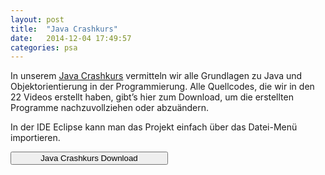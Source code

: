 ```yaml
---
layout: post
title:  "Java Crashkurs"
date:   2014-12-04 17:49:57
categories: psa
---
```

In unserem <a href="https://www.youtube.com/playlist?list=PL5bFwGzHA_6l3qnv4_vauF9wMSO8orMEk">Java Crashkurs</a> vermitteln wir alle Grundlagen zu Java und Objektorientierung in der Programmierung. Alle Quellcodes, die wir in den 22 Videos erstellt haben, gibt’s hier zum Download, um die erstellten Programme nachzuvollziehen oder abzuändern.

In der IDE Eclipse kann man das Projekt einfach über das Datei-Menü importieren.

<a href="http://orangeonblack.de/wp-content/uploads/2014/12/Java-Crashkurs.zip"><button class="btn" style="width:50%"><i class="fa fa-download"></i> Java Crashkurs Download</button></a>
